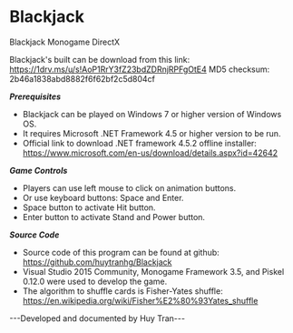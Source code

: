 # Blackjack
Blackjack Monogame DirectX

Blackjack's built can be download from this link: https://1drv.ms/u/s!AoP1RrY3fZ23bdZDRnjRPFgOtE4
MD5 checksum: 2b46a1838abd8882f6f62bf2c5d804cf

***Prerequisites***
- Blackjack can be played on Windows 7 or higher version of Windows OS.
- It requires Microsoft .NET Framework 4.5 or higher version to be run.
- Official link to download .NET framework 4.5.2 offline installer: https://www.microsoft.com/en-us/download/details.aspx?id=42642

***Game Controls***
- Players can use left mouse to click on animation buttons.
- Or use keyboard buttons: Space and Enter.
- Space button to activate Hit button.
- Enter button to activate Stand and Power button.

***Source Code***
- Source code of this program can be found at github: https://github.com/huytranhg/Blackjack
- Visual Studio 2015 Community, Monogame Framework 3.5, and Piskel 0.12.0 were used to develop the game.
- The algorithm to shuffle cards is Fisher-Yates shuffle: https://en.wikipedia.org/wiki/Fisher%E2%80%93Yates_shuffle

---Developed and documented by Huy Tran---
